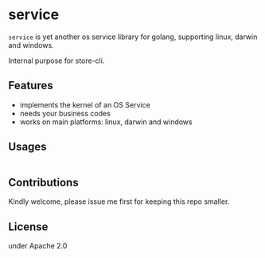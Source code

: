 # service

`service` is yet another os service library for golang, supporting linux, darwin and windows.

Internal purpose for store-cli.

## Features

- implements the kernel of an OS Service
- needs your business codes
- works on main platforms: linux, darwin and windows

## Usages

```go

```

## Contributions

Kindly welcome, please issue me first for keeping this repo smaller.

## License

under Apache 2.0
